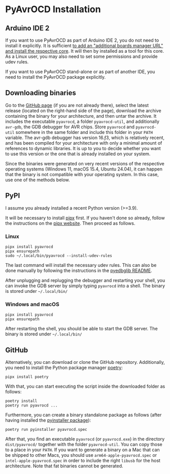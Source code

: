 # PyAvrOCD Installation

## Arduino IDE 2

If you want to use PyAvrOCD as part of Arduino IDE 2, you do not need to install it explicitly. It is sufficient [to add an "additional boards manager URL" and install the respective core](https://github.com/felias-fogg/PyAvrOCD/blob/main/docs/debugging-software.md). It will then by installed as a tool for this core. As a Linux user, you may also need to set some permissions and provide udev rules.

If you want to use PyAvrOCD stand-alone or as part of another IDE, you need to install the PyAvrOCD package explicitly.

## Downloading binaries

Go to the [GitHub page](https://github.com/felias-fogg/PyAvrOCD) (if you are not already there), select the latest release (located on the right-hand side of the page), download the archive containing the binary for your architecture, and then untar the archive. It includes the executable `pyavrocd`, a folder `pyavrocd-util`, and additionally `avr-gdb`, the GDB debugger for AVR chips. Store `pyavrocd` and `pyavrocd-util` somewhere in the same folder and include this folder in your `PATH` variable. The avr-gdb debugger has version 16.ƒ3, which is relatively recent, and has been compiled for your architecture with only a minimal amount of references to dynamic libraries. It is up to you to decide whether you want to use this version or the one that is already installed on your system.

Since the binaries were generated on very recent versions of the respective operating systems (Windows 11, macOS 15.4, Ubuntu 24.04), it can happen that the binary is not compatible with your operating system. In this case, use one of the methods below.

## PyPI

I assume you already installed a recent Python version (>=3.9).

It will be necessary to install [pipx](https://pipx.pypa.io/) first. If you haven't done so already, follow the instructions on the [pipx website](https://pipx.pypa.io/stable/installation/). Then proceed as follows.

### Linux

```
pipx install pyavrocd
pipx ensurepath
sudo ~/.local/bin/pyavrocd --install-udev-rules
```

The last command will install the necessary udev rules. This can also be done manually by following the instructions in the [pyedbglib README](https://github.com/microchip-pic-avr-tools/pyedbglib/blob/main/README.md).

After unplugging and replugging the debugger and restarting your shell, you can invoke the GDB server by simply typing `pyavrocd` into a shell. The binary is stored under `~/.local/bin/`

### Windows and macOS

```
pipx install pyavrocd
pipx ensurepath
```

After restarting the shell, you should be able to start the GDB server. The binary is stored under `~/.local/bin/`

## GitHub

Alternatively, you can download or clone the GitHub repository. Additionally, you need to install the Python package manager [poetry](https://python-poetry.org):

```
pipx install poetry
```

With that, you can start executing the script inside the downloaded folder as follows:

```
poetry install
poetry run pyavrocd ...
```

Furthermore, you can create a binary standalone package as follows (after having installed the [pyinstaller package](https://pyinstaller.org/en/stable/)):

```
poetry run pyinstaller pyavrocd.spec
```

After that, you find an executable `pyavrocd` (or `pyavrocd.exe`) in the directory `dist/pyavrocd/` together with the folder `pyavrocd-util`. You can copy those to a place in your `PATH`. If you want to generate a binary on a Mac that can be shipped to other Macs, you should use `arm64-apple-pyavrocd.spec` or `intel-apple-pyavrocd.spec` in order to include the right `libusb` for the host architecture. Note that fat binaries cannot be generated.

